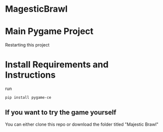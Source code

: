 # MagesticBrawl

# Main Pygame Project
Restarting this project

# Install Requirements and Instructions

run 

```
pip install pygame-ce
```


## If you want to try the game yourself
You can either clone this repo or download the folder titled "Majestic Brawl"
